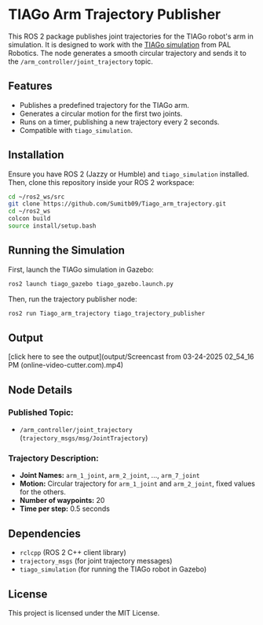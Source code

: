 # TIAGo Arm Trajectory Publisher

This ROS 2 package publishes joint trajectories for the TIAGo robot's arm in simulation. It is designed to work with the [TIAGo simulation](https://github.com/pal-robotics/tiago_simulation) from PAL Robotics. The node generates a smooth circular trajectory and sends it to the `/arm_controller/joint_trajectory` topic.

## Features  

- Publishes a predefined trajectory for the TIAGo arm.  
- Generates a circular motion for the first two joints.  
- Runs on a timer, publishing a new trajectory every 2 seconds.  
- Compatible with `tiago_simulation`.  

## Installation  

Ensure you have ROS 2 (Jazzy or Humble) and `tiago_simulation` installed. Then, clone this repository inside your ROS 2 workspace:  

```sh
cd ~/ros2_ws/src
git clone https://github.com/Sumitb09/Tiago_arm_trajectory.git
cd ~/ros2_ws
colcon build
source install/setup.bash
```

## Running the Simulation  

First, launch the TIAGo simulation in Gazebo:  

```sh
ros2 launch tiago_gazebo tiago_gazebo.launch.py
```

Then, run the trajectory publisher node:  

```sh
ros2 run Tiago_arm_trajectory tiago_trajectory_publisher
```

## Output  
 
[click here to see the output](output/Screencast from 03-24-2025 02_54_16 PM (online-video-cutter.com).mp4)


## Node Details  

### **Published Topic:**  
- `/arm_controller/joint_trajectory` (`trajectory_msgs/msg/JointTrajectory`)  

### **Trajectory Description:**  
- **Joint Names:** `arm_1_joint`, `arm_2_joint`, ..., `arm_7_joint`  
- **Motion:** Circular trajectory for `arm_1_joint` and `arm_2_joint`, fixed values for the others.  
- **Number of waypoints:** 20  
- **Time per step:** 0.5 seconds  

## Dependencies  

- `rclcpp` (ROS 2 C++ client library)  
- `trajectory_msgs` (for joint trajectory messages)  
- `tiago_simulation` (for running the TIAGo robot in Gazebo)  

## License  

This project is licensed under the MIT License.

